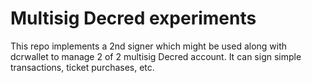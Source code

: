 # Multisig Decred experiments

This repo implements a 2nd signer which might be used along with dcrwallet to manage 2 of 2 
multisig Decred account. It can sign simple transactions, ticket purchases, etc.
